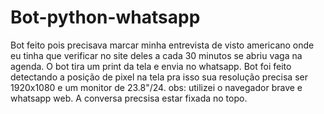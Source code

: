 # Bot-python-whatsapp
Bot feito pois precisava marcar minha entrevista de visto americano onde eu tinha que verificar no site deles a cada 30 minutos se abriu vaga na agenda. O bot tira um print da tela e envia no whatsapp. Bot foi feito detectando a posição de pixel na tela pra isso sua resolução precisa ser 1920x1080 e um monitor de 23.8"/24. obs: utilizei o navegador brave e whatsapp web. A conversa precsisa estar fixada no topo.
